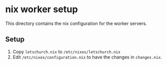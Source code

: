 # nix worker setup

This directory contains the nix configuration for the worker servers.

## Setup

1. Copy `letschurch.nix` to `/etc/nixos/letschurch.nix`
2. Edit `/etc/nixos/configuration.nix` to have the changes in `changes.nix`.
